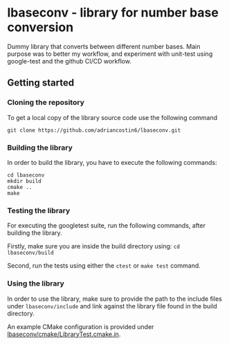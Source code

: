 # lbaseconv - library for number base conversion

Dummy library that converts between different number bases. Main purpose was to better my workflow, and experiment with unit-test using google-test and the github CI/CD workflow.

## Getting started

### Cloning the repository

To get a local copy of the library source code use the following command

```
git clone https://github.com/adriancostin6/lbaseconv.git
```

### Building the library

In order to build the library, you have to execute the following commands:

```
cd lbaseconv
mkdir build
cmake ..
make
```

### Testing the library

For executing the googletest suite, run the following commands, after building
the library.

Firstly, make sure you are inside the build directory using: `cd lbaseconv/build`

Second, run the tests using either the `ctest` or `make test` command.

### Using the library

In order to use the library, make sure to provide the path to the include files
under `lbaseconv/include` and link against the library file found in the build
directory.

An example CMake configuration is provided under [lbaseconv/cmake/LibraryTest.cmake.in](cmake/LibraryTest.cmake.in).
